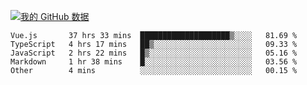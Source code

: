[![我的 GitHub 数据](https://github-readme-stats.vercel.app/api?username=unbrain&?theme=dark)]()

<!--START_SECTION:waka-->
```text
Vue.js       37 hrs 33 mins  ████████████████████▒░░░░   81.69 % 
TypeScript   4 hrs 17 mins   ██▒░░░░░░░░░░░░░░░░░░░░░░   09.33 % 
JavaScript   2 hrs 22 mins   █▒░░░░░░░░░░░░░░░░░░░░░░░   05.16 % 
Markdown     1 hr 38 mins    █░░░░░░░░░░░░░░░░░░░░░░░░   03.56 % 
Other        4 mins          ░░░░░░░░░░░░░░░░░░░░░░░░░   00.15 % 
```
<!--END_SECTION:waka-->
